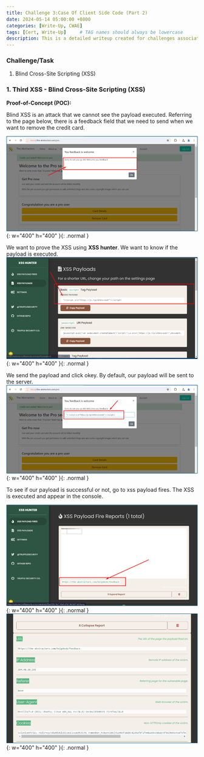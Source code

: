 ```yaml
---
title: Challenge 3:Case Of Client Side Code (Part 2)
date: 2024-05-14 05:00:00 +0800
categories: [Write-Up, CWAE]
tags: [Cert, Write-Up]     # TAG names should always be lowercase
description: This is a detailed writeup created for challenges associated with the Certified Web AppSecurity Expert (CWAE) certification. 
---
```


### Challenge/Task

1. Blind Cross-Site Scripting (XSS)

### 1. Third XSS - Blind Cross-Site Scripting (XSS)

**Proof-of-Concept (POC):**

Blind XSS is an attack that we cannot see the payload executed. Referring to the page below, there is a feedback field that we need to send when we want to remove the credit card. 

![POC-xss](/img/cwae/xss12.png){: w="400" h="400" }{: .normal }

We want to prove the XSS using **XSS hunter**. We want to know if the payload is executed. 
![POC-xss](/img/cwae/xss13.png){: w="400" h="400" }{: .normal }

We send the payload and click okey. By default, our payload will be sent to the server.
![POC-xss](/img/cwae/xss14.png){: w="400" h="400" }{: .normal }

To see if our payload is successful or not, go to xss payload fires. The XSS is executed and appear in the console. 

![POC-xss](/img/cwae/xss15.png){: w="400" h="400" }{: .normal }
![POC-xss](/img/cwae/xss16.png){: w="400" h="400" }{: .normal }